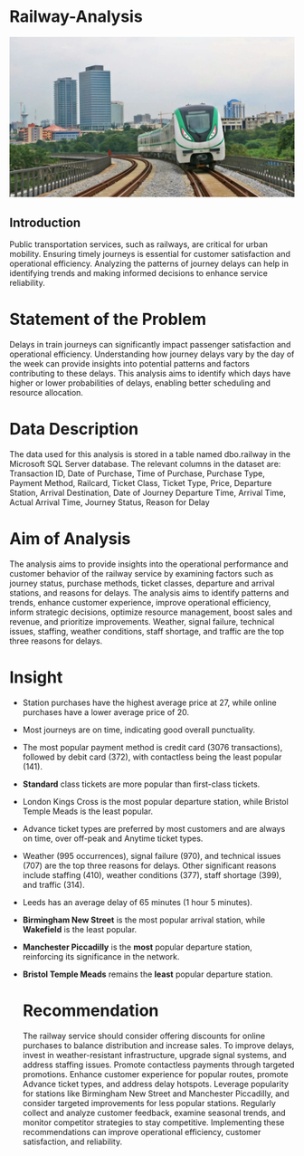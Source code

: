 # Railway-Analysis
![](image.jpg)
## Introduction
Public transportation services, such as railways, are critical for urban mobility. Ensuring timely journeys is essential for customer satisfaction and operational efficiency. Analyzing the patterns of journey delays can help in identifying trends and making informed decisions to enhance service reliability.

# Statement of the Problem
Delays in train journeys can significantly impact passenger satisfaction and operational efficiency. Understanding how journey delays vary by the day of the week can provide insights into potential patterns and factors contributing to these delays. This analysis aims to identify which days have higher or lower probabilities of delays, enabling better scheduling and resource allocation.

# Data Description
The data used for this analysis is stored in a table named dbo.railway in the Microsoft SQL Server database. The relevant columns in the dataset are:
Transaction ID, Date of Purchase, Time of Purchase, Purchase Type, Payment Method, Railcard, Ticket Class, Ticket Type, Price, Departure Station, Arrival Destination, Date of Journey
Departure Time, Arrival Time, Actual Arrival Time, Journey Status, Reason for Delay

# Aim of Analysis
The analysis aims to provide insights into the operational performance and customer behavior of the railway service by examining factors such as journey status, purchase methods, ticket classes, departure and arrival stations, and reasons for delays. The analysis aims to identify patterns and trends, enhance customer experience, improve operational efficiency, inform strategic decisions, optimize resource management, boost sales and revenue, and prioritize improvements. Weather, signal failure, technical issues, staffing, weather conditions, staff shortage, and traffic are the top three reasons for delays.

# Insight
- Station purchases have the highest average price at 27, while online purchases have a lower average price of 20.
- Most journeys are on time, indicating good overall punctuality.
- The most popular payment method is credit card (3076 transactions), followed by debit card (372), with contactless being the least popular (141).
- **Standard** class tickets are more popular than first-class tickets.
- London Kings Cross is the most popular departure station, while Bristol Temple Meads is the least popular.
- Advance ticket types are preferred by most customers and are always on time, over off-peak and Anytime ticket types.
- Weather (995 occurrences), signal failure (970), and technical issues (707) are the top three reasons for delays.
Other significant reasons include staffing (410), weather conditions (377), staff shortage (399), and traffic (314).
- Leeds has an average delay of 65 minutes (1 hour 5 minutes).
- **Birmingham New Street** is the most popular arrival station, while **Wakefield** is the least popular.
- **Manchester Piccadilly** is the **most** popular departure station, reinforcing its significance in the network.
- **Bristol Temple Meads** remains the **least** popular departure station.

  # Recommendation
  The railway service should consider offering discounts for online purchases to balance distribution and increase sales. To improve delays, invest in weather-resistant infrastructure, upgrade signal systems, and address staffing issues. Promote contactless payments through targeted promotions. Enhance customer experience for popular routes, promote Advance ticket types, and address delay hotspots. Leverage popularity for stations like Birmingham New Street and Manchester Piccadilly, and consider targeted improvements for less popular stations. Regularly collect and analyze customer feedback, examine seasonal trends, and monitor competitor strategies to stay competitive. Implementing these recommendations can improve operational efficiency, customer satisfaction, and reliability.
